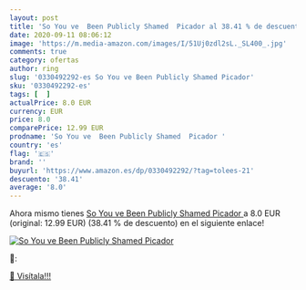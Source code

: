 ```yaml
---
layout: post
title: 'So You ve  Been Publicly Shamed  Picador al 38.41 % de descuento'
date: 2020-09-11 08:06:12
image: 'https://m.media-amazon.com/images/I/51Uj0zdl2sL._SL400_.jpg'
comments: true
category: ofertas
author: ring
slug: '0330492292-es So You ve Been Publicly Shamed Picador'
sku: '0330492292-es'
tags: [  ]
actualPrice: 8.0 EUR
currency: EUR
price: 8.0
comparePrice: 12.99 EUR
prodname: 'So You ve  Been Publicly Shamed  Picador '
country: 'es'
flag: '🇪🇸'
brand: ''
buyurl: 'https://www.amazon.es/dp/0330492292/?tag=tolees-21'
descuento: '38.41'
average: '8.0'
---
```


Ahora mismo tienes [So You ve  Been Publicly Shamed  Picador ](https://www.amazon.es/dp/0330492292/?tag=tolees-21) a 8.0 EUR (original: 12.99 EUR) (38.41 %  de descuento) en el siguiente enlace!

[![So You ve  Been Publicly Shamed  Picador](https://m.media-amazon.com/images/I/51Uj0zdl2sL._SL400_.jpg)](https://www.amazon.es/dp/0330492292/?tag=tolees-21)

🔎:


[🛒 Visítala!!!](https://www.amazon.es/dp/0330492292/?tag=tolees-21)
